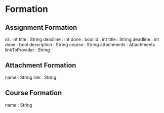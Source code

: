 # Formation

## Assignment Formation

<tabs>
    <tab id="assignment-compact" title="Compact">
        <code-block>
        id : int
        title : String
        deadline : int
        done : bool
        </code-block>
    </tab>
    <tab id="assignment-extended" title="Extended">
        <code-block>
         id : int 
         title : String 
         deadline : int  
         done : bool 
         description : String 
         course : String 
         attachments : Attachments 
         linkToProvider : String
        </code-block>
    </tab>
</tabs>

## Attachment Formation

<code-block>
name : String  
link : String
</code-block>

## Course Formation

<code-block>
name : String 
</code-block>